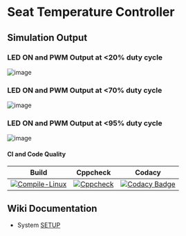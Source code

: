 # Seat Temperature Controller

## Simulation Output

### LED ON and PWM Output at <20% duty cycle

![image](https://user-images.githubusercontent.com/56690808/116595080-918efb80-a940-11eb-9221-f8b686e1fefd.png)

### LED ON and PWM Output at <70% duty cycle

![image](https://user-images.githubusercontent.com/56690808/116595389-e3d01c80-a940-11eb-9858-848852a13c0f.png)

### LED ON and PWM Output at <95% duty cycle

![image](https://user-images.githubusercontent.com/56690808/116595558-11b56100-a941-11eb-998c-9f96185ed350.png)

#### CI and Code Quality

|Build|Cppcheck|Codacy|
|:--:|:--:|:--:|
|[![Compile-Linux](https://github.com/Bharathgopal/Emb-C/actions/workflows/Compile.yml/badge.svg)](https://github.com/Bharathgopal/Emb-C/actions/workflows/Compile.yml)|[![Cppcheck](https://github.com/Bharathgopal/Emb-C/actions/workflows/CodeQulaity.yml/badge.svg)](https://github.com/Bharathgopal/Emb-C/actions/workflows/CodeQulaity.yml)|[![Codacy Badge](https://app.codacy.com/project/badge/Grade/643b7ca2b2dc4daba1e700c216bb87d9)](https://www.codacy.com/gh/Bharathgopal/Emb-C/dashboard?utm_source=github.com&amp;utm_medium=referral&amp;utm_content=Bharathgopal/Emb-C&amp;utm_campaign=Badge_Grade)|

## Wiki Documentation
* System [SETUP](https://github.com/Bharathgopal/Emb-C/wiki)
